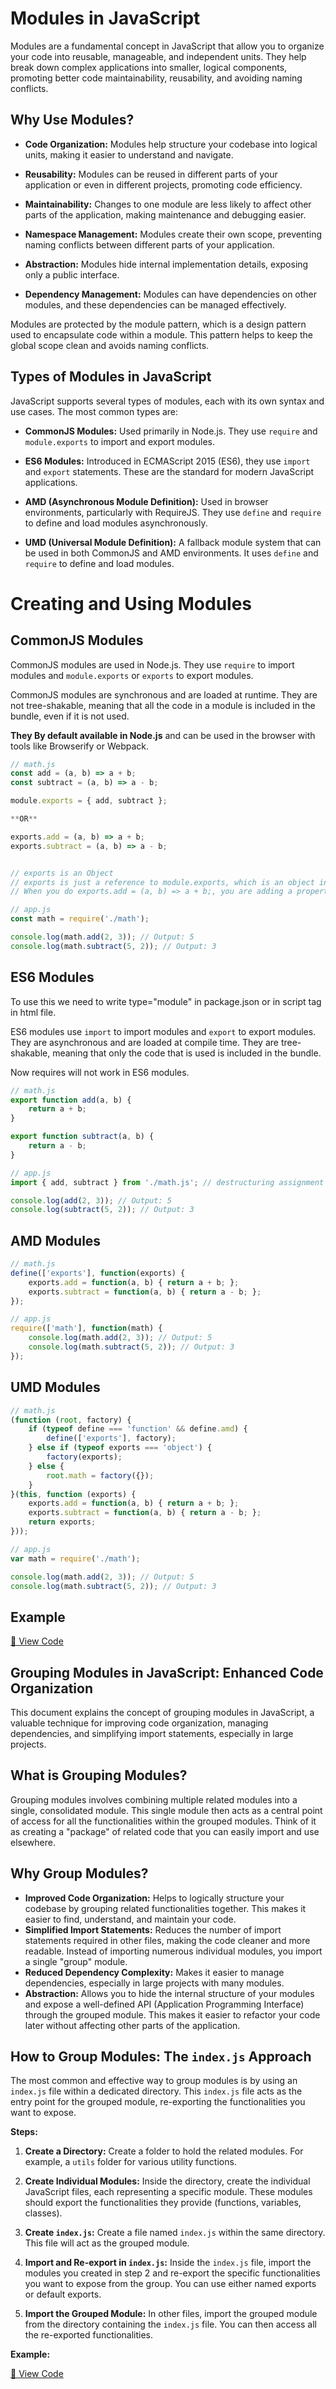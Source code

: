 # Modules in JavaScript

Modules are a fundamental concept in JavaScript that allow you to organize your code into reusable, manageable, and independent units. They help break down complex applications into smaller, logical components, promoting better code maintainability, reusability, and avoiding naming conflicts.

## Why Use Modules?

*   **Code Organization:** Modules help structure your codebase into logical units, making it easier to understand and navigate.
*   **Reusability:** Modules can be reused in different parts of your application or even in different projects, promoting code efficiency.
*   **Maintainability:** Changes to one module are less likely to affect other parts of the application, making maintenance and debugging easier.
*   **Namespace Management:** Modules create their own scope, preventing naming conflicts between different parts of your application.
*   **Abstraction:** Modules hide internal implementation details, exposing only a public interface.

*   **Dependency Management:** Modules can have dependencies on other modules, and these dependencies can be managed effectively.



Modules are protected by the module pattern, which is a design pattern used to encapsulate code within a module. This pattern helps to keep the global scope clean and avoids naming conflicts.


## Types of Modules in JavaScript


JavaScript supports several types of modules, each with its own syntax and use cases. The most common types are:

*   **CommonJS Modules:** Used primarily in Node.js. They use `require` and `module.exports` to import and export modules.

*   **ES6 Modules:** Introduced in ECMAScript 2015 (ES6), they use `import` and `export` statements. These are the standard for modern JavaScript applications.


*   **AMD (Asynchronous Module Definition):** Used in browser environments, particularly with RequireJS. They use `define` and `require` to define and load modules asynchronously.


*   **UMD (Universal Module Definition):** A fallback module system that can be used in both CommonJS and AMD environments. It uses `define` and `require` to define and load modules.





# Creating and Using Modules






## CommonJS Modules
 
CommonJS modules are used in Node.js. They use `require` to import modules and `module.exports` or `exports` to export modules.

CommonJS modules are synchronous and are loaded at runtime. They are not tree-shakable, meaning that all the code in a module is included in the bundle, even if it is not used.

**They By default available in Node.js** and can be used in the browser with tools like Browserify or Webpack.

```javascript
// math.js
const add = (a, b) => a + b;
const subtract = (a, b) => a - b;

module.exports = { add, subtract };

**OR**

exports.add = (a, b) => a + b;
exports.subtract = (a, b) => a - b;


// exports is an Object
// exports is just a reference to module.exports, which is an object in Node.js.
// When you do exports.add = (a, b) => a + b;, you are adding a property to the exports object, not declaring a new variable.

```

```javascript
// app.js
const math = require('./math');

console.log(math.add(2, 3)); // Output: 5
console.log(math.subtract(5, 2)); // Output: 3
```











## ES6 Modules

To use this we need to write type="module" in package.json or in script tag in html file.

ES6 modules use `import` to import modules and `export` to export modules. They are asynchronous and are loaded at compile time. They are tree-shakable, meaning that only the code that is used is included in the bundle.

Now requires will not work in ES6 modules.

```javascript
// math.js
export function add(a, b) {
    return a + b;
}

export function subtract(a, b) {
    return a - b;
}

```

```javascript
// app.js
import { add, subtract } from './math.js'; // destructuring assignment

console.log(add(2, 3)); // Output: 5
console.log(subtract(5, 2)); // Output: 3
```











## AMD Modules

```javascript
// math.js
define(['exports'], function(exports) {
    exports.add = function(a, b) { return a + b; };
    exports.subtract = function(a, b) { return a - b; };
});
```

```javascript
// app.js   
require(['math'], function(math) {
    console.log(math.add(2, 3)); // Output: 5
    console.log(math.subtract(5, 2)); // Output: 3
});
```

## UMD Modules

```javascript
// math.js
(function (root, factory) {
    if (typeof define === 'function' && define.amd) {
        define(['exports'], factory);
    } else if (typeof exports === 'object') {
        factory(exports);
    } else {
        root.math = factory({});
    }
}(this, function (exports) {
    exports.add = function(a, b) { return a + b; };
    exports.subtract = function(a, b) { return a - b; };
    return exports;
}));
```

```javascript
// app.js
var math = require('./math');

console.log(math.add(2, 3)); // Output: 5
console.log(math.subtract(5, 2)); // Output: 3
```

## Example 

 [📜 View Code](./examples/cjsandmjs/)








## Grouping Modules in JavaScript: Enhanced Code Organization

This document explains the concept of grouping modules in JavaScript, a valuable technique for improving code organization, managing dependencies, and simplifying import statements, especially in large projects.

## What is Grouping Modules?

Grouping modules involves combining multiple related modules into a single, consolidated module. This single module then acts as a central point of access for all the functionalities within the grouped modules. Think of it as creating a "package" of related code that you can easily import and use elsewhere.

## Why Group Modules?

*   **Improved Code Organization:** Helps to logically structure your codebase by grouping related functionalities together. This makes it easier to find, understand, and maintain your code.
*   **Simplified Import Statements:** Reduces the number of import statements required in other files, making the code cleaner and more readable.  Instead of importing numerous individual modules, you import a single "group" module.
*   **Reduced Dependency Complexity:** Makes it easier to manage dependencies, especially in large projects with many modules.
*   **Abstraction:**  Allows you to hide the internal structure of your modules and expose a well-defined API (Application Programming Interface) through the grouped module. This makes it easier to refactor your code later without affecting other parts of the application.

## How to Group Modules: The `index.js` Approach

The most common and effective way to group modules is by using an `index.js` file within a dedicated directory. This `index.js` file acts as the entry point for the grouped module, re-exporting the functionalities you want to expose.

**Steps:**

1.  **Create a Directory:** Create a folder to hold the related modules.  For example, a `utils` folder for various utility functions.

2.  **Create Individual Modules:**  Inside the directory, create the individual JavaScript files, each representing a specific module. These modules should export the functionalities they provide (functions, variables, classes).

3.  **Create `index.js`:** Create a file named `index.js` within the same directory. This file will act as the grouped module.

4.  **Import and Re-export in `index.js`:** Inside the `index.js` file, import the modules you created in step 2 and re-export the specific functionalities you want to expose from the group. You can use either named exports or default exports.

5.  **Import the Grouped Module:** In other files, import the grouped module from the directory containing the `index.js` file. You can then access all the re-exported functionalities.

**Example:**

[📜 View Code](./examples/example2/)
